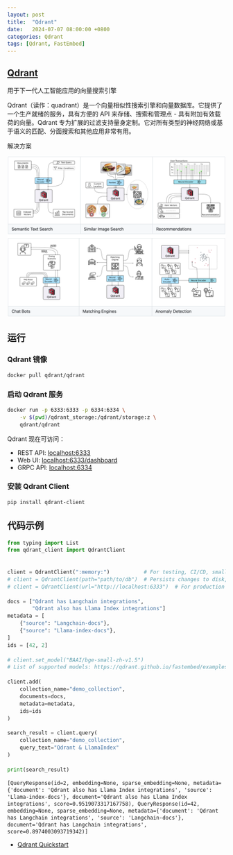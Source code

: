 ```yaml
---
layout: post
title:  "Qdrant"
date:   2024-07-07 08:00:00 +0800
categories: Qdrant
tags: [Qdrant, FastEmbed]
---
```


## [Qdrant](https://github.com/qdrant/qdrant)

用于下一代人工智能应用的向量搜索引擎

Qdrant（读作：quadrant）是一个向量相似性搜索引擎和向量数据库。它提供了一个生产就绪的服务，具有方便的 API 来存储、搜索和管理点 - 具有附加有效载荷的向量。Qdrant 专为扩展的过滤支持量身定制。它对所有类型的神经网络或基于语义的匹配、分面搜索和其他应用非常有用。

解决方案

![](/images/2024/Qdrant-solutions.png)


## 运行

### Qdrant 镜像

```bash
docker pull qdrant/qdrant
```

### 启动 Qdrant 服务

```bash
docker run -p 6333:6333 -p 6334:6334 \
    -v $(pwd)/qdrant_storage:/qdrant/storage:z \
    qdrant/qdrant
```

Qdrant 现在可访问：
- REST API: [localhost:6333](http://localhost:6333/)
- Web UI: [localhost:6333/dashboard](http://localhost:6333/dashboard)
- GRPC API: [localhost:6334](http://localhost:6334/)

### 安装 Qdrant Client

```bash
pip install qdrant-client
```


## 代码示例

```python
from typing import List
from qdrant_client import QdrantClient


client = QdrantClient(":memory:")           # For testing, CI/CD, small experiments
# client = QdrantClient(path="path/to/db")  # Persists changes to disk, fast prototyping
# client = QdrantClient(url="http://localhost:6333")  # For production

docs = ["Qdrant has Langchain integrations", 
        "Qdrant also has Llama Index integrations"]
metadata = [
    {"source": "Langchain-docs"},
    {"source": "Llama-index-docs"},
]
ids = [42, 2]

# client.set_model("BAAI/bge-small-zh-v1.5")
# List of supported models: https://qdrant.github.io/fastembed/examples/Supported_Models

client.add(
    collection_name="demo_collection",
    documents=docs,
    metadata=metadata,
    ids=ids
)

search_result = client.query(
    collection_name="demo_collection",
    query_text="Qdrant & LlamaIndex"
)

print(search_result)
```
```
[QueryResponse(id=2, embedding=None, sparse_embedding=None, metadata={'document': 'Qdrant also has Llama Index integrations', 'source': 'Llama-index-docs'}, document='Qdrant also has Llama Index integrations', score=0.9519073317167758), QueryResponse(id=42, embedding=None, sparse_embedding=None, metadata={'document': 'Qdrant has Langchain integrations', 'source': 'Langchain-docs'}, document='Qdrant has Langchain integrations', score=0.8974003093719342)]
```

- [Qdrant Quickstart](https://qdrant.tech/documentation/quick-start/)
